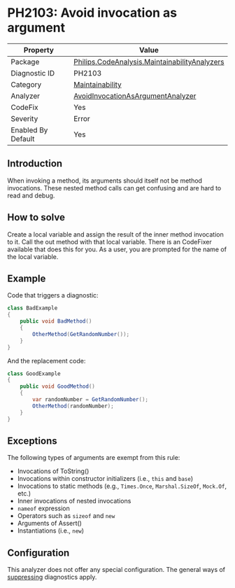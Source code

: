 # PH2103: Avoid invocation as argument

| Property | Value  |
|--|--|
| Package | [Philips.CodeAnalysis.MaintainabilityAnalyzers](https://www.nuget.org/packages/Philips.CodeAnalysis.MaintainabilityAnalyzers) |
| Diagnostic ID | PH2103 |
| Category  | [Maintainability](../Maintainability.md) |
| Analyzer | [AvoidInvocationAsArgumentAnalyzer](https://github.com/philips-software/roslyn-analyzers/blob/main/Philips.CodeAnalysis.MaintainabilityAnalyzers/Maintainability/AvoidInvocationAsArgumentAnalyzer.cs)
| CodeFix  | Yes |
| Severity | Error |
| Enabled By Default | Yes |

## Introduction

When invoking a method, its arguments should itself not be method invocations. These nested method calls can get confusing and are hard to read and debug.

## How to solve

Create a local variable and assign the result of the inner method invocation to it. Call the out method with that local variable. There is an CodeFixer available that does this for you. As a user, you are prompted for the name of the local variable.

## Example

Code that triggers a diagnostic:
``` cs
class BadExample
{
    public void BadMethod()
    {
        OtherMethod(GetRandomNumber());
    }
}

```

And the replacement code:
``` cs
class GoodExample
{
    public void GoodMethod() 
    {
        var randomNumber = GetRandomNumber();
        OtherMethod(randomNumber);
    }
}

```

## Exceptions

The following types of arguments are exempt from this rule:
* Invocations of ToString()
* Invocations within constructor initializers (i.e., `this` and `base`)
* Invocations to static methods (e.g., `Times.Once`, `Marshal.SizeOf`, `Mock.Of`, etc.)
* Inner invocations of nested invocations
* `nameof` expression
* Operators such as `sizeof` and `new`
* Arguments of Assert()
* Instantiations (i.e., `new`)

## Configuration

This analyzer does not offer any special configuration. The general ways of [suppressing](https://learn.microsoft.com/en-us/dotnet/fundamentals/code-analysis/suppress-warnings) diagnostics apply.
